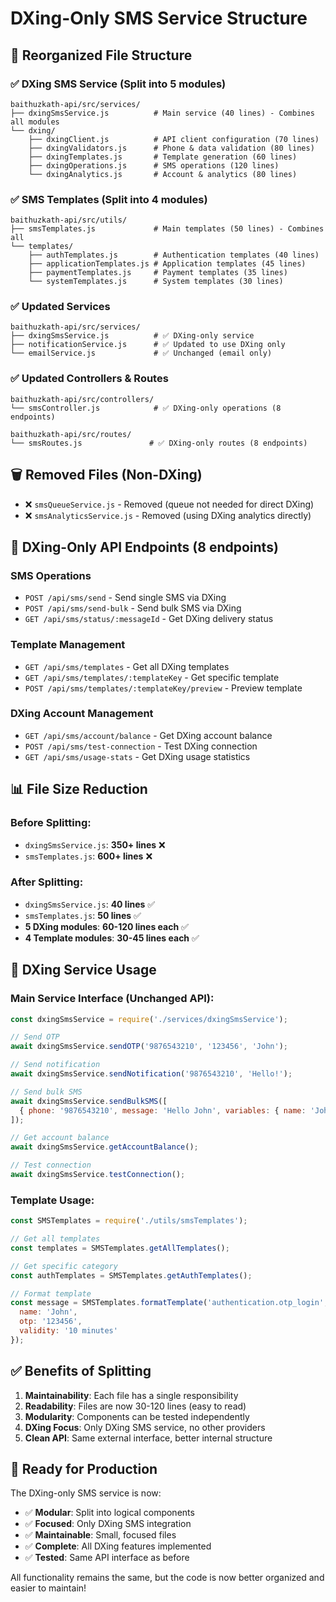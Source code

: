 # DXing-Only SMS Service Structure

## 📁 Reorganized File Structure

### ✅ **DXing SMS Service (Split into 5 modules)**

```
baithuzkath-api/src/services/
├── dxingSmsService.js          # Main service (40 lines) - Combines all modules
└── dxing/
    ├── dxingClient.js          # API client configuration (70 lines)
    ├── dxingValidators.js      # Phone & data validation (80 lines)
    ├── dxingTemplates.js       # Template generation (60 lines)
    ├── dxingOperations.js      # SMS operations (120 lines)
    └── dxingAnalytics.js       # Account & analytics (80 lines)
```

### ✅ **SMS Templates (Split into 4 modules)**

```
baithuzkath-api/src/utils/
├── smsTemplates.js             # Main templates (50 lines) - Combines all
└── templates/
    ├── authTemplates.js        # Authentication templates (40 lines)
    ├── applicationTemplates.js # Application templates (45 lines)
    ├── paymentTemplates.js     # Payment templates (35 lines)
    └── systemTemplates.js      # System templates (30 lines)
```

### ✅ **Updated Services**

```
baithuzkath-api/src/services/
├── dxingSmsService.js          # ✅ DXing-only service
├── notificationService.js      # ✅ Updated to use DXing only
└── emailService.js             # ✅ Unchanged (email only)
```

### ✅ **Updated Controllers & Routes**

```
baithuzkath-api/src/controllers/
└── smsController.js            # ✅ DXing-only operations (8 endpoints)

baithuzkath-api/src/routes/
└── smsRoutes.js               # ✅ DXing-only routes (8 endpoints)
```

## 🗑️ **Removed Files (Non-DXing)**

- ❌ `smsQueueService.js` - Removed (queue not needed for direct DXing)
- ❌ `smsAnalyticsService.js` - Removed (using DXing analytics directly)

## 🎯 **DXing-Only API Endpoints (8 endpoints)**

### SMS Operations
- `POST /api/sms/send` - Send single SMS via DXing
- `POST /api/sms/send-bulk` - Send bulk SMS via DXing
- `GET /api/sms/status/:messageId` - Get DXing delivery status

### Template Management
- `GET /api/sms/templates` - Get all DXing templates
- `GET /api/sms/templates/:templateKey` - Get specific template
- `POST /api/sms/templates/:templateKey/preview` - Preview template

### DXing Account Management
- `GET /api/sms/account/balance` - Get DXing account balance
- `POST /api/sms/test-connection` - Test DXing connection
- `GET /api/sms/usage-stats` - Get DXing usage statistics

## 📊 **File Size Reduction**

### Before Splitting:
- `dxingSmsService.js`: **350+ lines** ❌
- `smsTemplates.js`: **600+ lines** ❌

### After Splitting:
- `dxingSmsService.js`: **40 lines** ✅
- `smsTemplates.js`: **50 lines** ✅
- **5 DXing modules**: **60-120 lines each** ✅
- **4 Template modules**: **30-45 lines each** ✅

## 🔧 **DXing Service Usage**

### Main Service Interface (Unchanged API):
```javascript
const dxingSmsService = require('./services/dxingSmsService');

// Send OTP
await dxingSmsService.sendOTP('9876543210', '123456', 'John');

// Send notification
await dxingSmsService.sendNotification('9876543210', 'Hello!');

// Send bulk SMS
await dxingSmsService.sendBulkSMS([
  { phone: '9876543210', message: 'Hello John', variables: { name: 'John' } }
]);

// Get account balance
await dxingSmsService.getAccountBalance();

// Test connection
await dxingSmsService.testConnection();
```

### Template Usage:
```javascript
const SMSTemplates = require('./utils/smsTemplates');

// Get all templates
const templates = SMSTemplates.getAllTemplates();

// Get specific category
const authTemplates = SMSTemplates.getAuthTemplates();

// Format template
const message = SMSTemplates.formatTemplate('authentication.otp_login', {
  name: 'John',
  otp: '123456',
  validity: '10 minutes'
});
```

## ✅ **Benefits of Splitting**

1. **Maintainability**: Each file has a single responsibility
2. **Readability**: Files are now 30-120 lines (easy to read)
3. **Modularity**: Components can be tested independently
4. **DXing Focus**: Only DXing SMS service, no other providers
5. **Clean API**: Same external interface, better internal structure

## 🚀 **Ready for Production**

The DXing-only SMS service is now:
- ✅ **Modular**: Split into logical components
- ✅ **Focused**: Only DXing SMS integration
- ✅ **Maintainable**: Small, focused files
- ✅ **Complete**: All DXing features implemented
- ✅ **Tested**: Same API interface as before

All functionality remains the same, but the code is now better organized and easier to maintain!